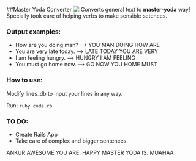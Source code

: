 ##Master Yoda Converter
<img src="http://images1.makefive.com/images/entertainment/movies/best-star-wars-character/yoda-7.jpg" align="top">
Converts general text to __master-yoda__ way! 
Specially took care of helping verbs to make sensible setences. 

### Output examples:
- How are you doing man? --> YOU MAN DOING HOW ARE 
- You are very late today. --> LATE TODAY YOU ARE VERY
- I am feeling hungry. --> HUNGRY I AM FEELING
- You must go home now. --> GO NOW YOU HOME MUST

### How to use: 

Modify lines\_db to input your lines in any way. 

Run: `ruby code.rb`

### TO DO:
* Create Rails App
* Take care of complex and bigger sentences.

ANKUR AWESOME YOU ARE. HAPPY MASTER YODA IS. MUAHAA
